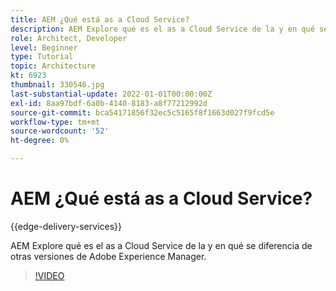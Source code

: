 ```yaml
---
title: AEM ¿Qué está as a Cloud Service?
description: AEM Explore qué es el as a Cloud Service de la y en qué se diferencia de otras versiones de Adobe Experience Manager.
role: Architect, Developer
level: Beginner
type: Tutorial
topic: Architecture
kt: 6923
thumbnail: 330546.jpg
last-substantial-update: 2022-01-01T00:00:00Z
exl-id: 8aa97bdf-6a0b-4140-8183-a8f77212992d
source-git-commit: bca54171856f32ec5c5165f8f1663d027f9fcd5e
workflow-type: tm+mt
source-wordcount: '52'
ht-degree: 0%

---
```


# AEM ¿Qué está as a Cloud Service?

{{edge-delivery-services}}

AEM Explore qué es el as a Cloud Service de la y en qué se diferencia de otras versiones de Adobe Experience Manager.

>[!VIDEO](https://video.tv.adobe.com/v/330546?quality=12&learn=on)
